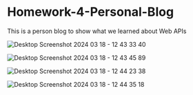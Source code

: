 # Homework-4-Personal-Blog
This is a person blog to show what we learned about Web APIs

![Desktop Screenshot 2024 03 18 - 12 43 33 40](https://github.com/anthonyjj/Homework-4-Personal-Blog/assets/156860966/15e4bbad-2ec1-43d3-bf35-7451d89029f2)

![Desktop Screenshot 2024 03 18 - 12 43 45 89](https://github.com/anthonyjj/Homework-4-Personal-Blog/assets/156860966/6adc5caf-fe91-42fc-85cf-ace47ec97692)

![Desktop Screenshot 2024 03 18 - 12 44 23 38](https://github.com/anthonyjj/Homework-4-Personal-Blog/assets/156860966/b8767b88-0ef2-4dda-b110-7411336366f6)

![Desktop Screenshot 2024 03 18 - 12 44 35 18](https://github.com/anthonyjj/Homework-4-Personal-Blog/assets/156860966/49d02027-4025-4f2a-b47a-c5f9fa5ff311)

